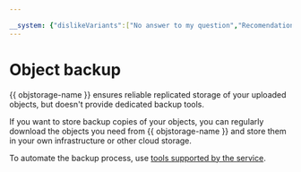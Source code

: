 ```yaml
---

__system: {"dislikeVariants":["No answer to my question","Recomendations didn't help","The content doesn't match title","Other"]}
---
```

# Object backup

{{ objstorage-name }} ensures reliable replicated storage of your uploaded objects, but doesn't provide dedicated backup tools.

If you want to store backup copies of your objects, you can regularly download the objects you need from {{ objstorage-name }} and store them in your own infrastructure or other cloud storage.

To automate the backup process, use [tools supported by the service](../tools/index.md).

